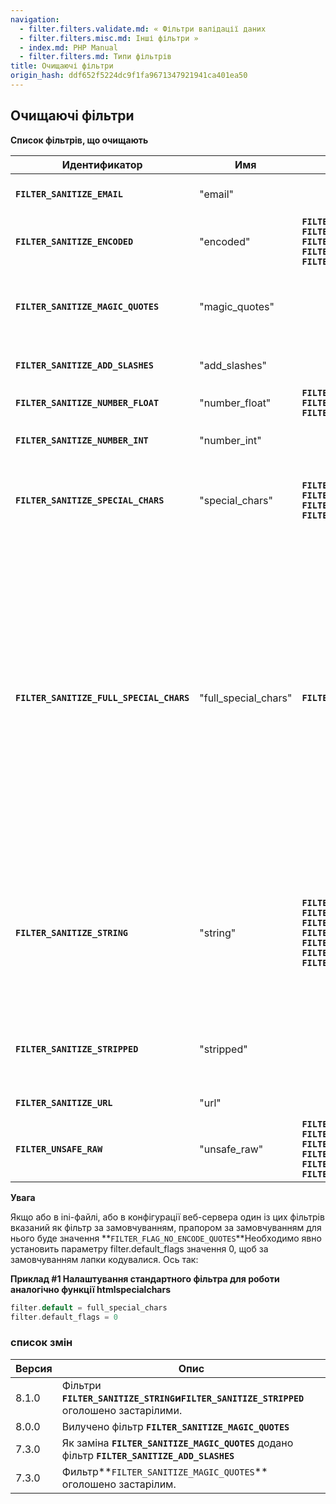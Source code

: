 ```yaml
---
navigation:
  - filter.filters.validate.md: « Фільтри валідації даних
  - filter.filters.misc.md: Інші фільтри »
  - index.md: PHP Manual
  - filter.filters.md: Типи фільтрів
title: Очищаючі фільтри
origin_hash: ddf652f5224dc9f1fa9671347921941ca401ea50
---
```

## Очищаючі фільтри

**Список фільтрів, що очищають**

| Идентификатор | Имя | Флаги | Опис |
| --- | --- | --- | --- |
| **`FILTER_SANITIZE_EMAIL`** | "email" |  | Видаляє символи, окрім букв, цифр та символів \`\`!#$%&'\*+-=?^\_\`{ |
| **`FILTER_SANITIZE_ENCODED`** | "encoded" | **`FILTER_FLAG_STRIP_LOW`** **`FILTER_FLAG_STRIP_HIGH`** **`FILTER_FLAG_STRIP_BACKTICK`** **`FILTER_FLAG_ENCODE_LOW`** **`FILTER_FLAG_ENCODE_HIGH`** | Кодує рядок у формат URL і, якщо потрібно, видаляє або кодує спеціальні символи. |
| **`FILTER_SANITIZE_MAGIC_QUOTES`** | "magic\_quotes" |  | Застосовує функцію [addslashes()](function.addslashes.md). *ЗАСТАРІЛА* з PHP 7.3.0 та *ВИДАЛЕНО* з PHP 8.0.0, замість неї вказують **`FILTER_SANITIZE_ADD_SLASHES`** |
| **`FILTER_SANITIZE_ADD_SLASHES`** | "add\_slashes" |  | Застосовує функцію [addslashes()](function.addslashes.md). . (Доступно з PHP 7.3.0.) |
| **`FILTER_SANITIZE_NUMBER_FLOAT`** | "number\_float" | **`FILTER_FLAG_ALLOW_FRACTION`** **`FILTER_FLAG_ALLOW_THOUSAND`** **`FILTER_FLAG_ALLOW_SCIENTIFIC`** | Видаляє символи, крім цифр, `+-` і якщо потрібно, то і `.,eE` |
| **`FILTER_SANITIZE_NUMBER_INT`** | "number\_int" |  | Видаляє символи, окрім цифр та знаків плюса та мінуса. |
| **`FILTER_SANITIZE_SPECIAL_CHARS`** | "special\_chars" | **`FILTER_FLAG_STRIP_LOW`** **`FILTER_FLAG_STRIP_HIGH`** **`FILTER_FLAG_STRIP_BACKTICK`** **`FILTER_FLAG_ENCODE_HIGH`** | Кодує символи `'"<>&` та символи з ASCII-кодом менше 32 у HTML-сутності, і, якщо потрібно, видаляє або кодує інші спеціальні символи. |
| **`FILTER_SANITIZE_FULL_SPECIAL_CHARS`** | "full\_special\_chars" | **`FILTER_FLAG_NO_ENCODE_QUOTES`** | Еквівалент виклику функції [htmlspecialchars()](function.mdspecialchars.md)с параметром\*\*`ENT_QUOTES`\*\*. . Кодування лапок відключають установкою прапора **`FILTER_FLAG_NO_ENCODE_QUOTES`**. . Як і функція [htmlspecialchars()](function.mdspecialchars.md), цей фільтр враховує директиву [default\_charset](ini.core.md#ini.default-charset), і якщо в послідовності байтів буде виявлено неприпустимий для поточного кодування символ, весь рядок буде забракована, а результатом буде рядок нульової довжини. При встановленні цього фільтра як фільтр за замовчуванням враховують попередження, яке викладено нижче, воно розповідає про встановлення прапорів за умовчанням значення 0. |
| **`FILTER_SANITIZE_STRING`** | "string" | **`FILTER_FLAG_NO_ENCODE_QUOTES`** **`FILTER_FLAG_STRIP_LOW`** **`FILTER_FLAG_STRIP_HIGH`** **`FILTER_FLAG_STRIP_BACKTICK`** **`FILTER_FLAG_ENCODE_LOW`** **`FILTER_FLAG_ENCODE_HIGH`** **`FILTER_FLAG_ENCODE_AMP`** | Видаляє теги та кодує подвійні та одинарні лапки, а якщо потрібно, видаляє або кодує спеціальні символи. Кодування лапок можна вимкнути, встановивши **`FILTER_FLAG_NO_ENCODE_QUOTES`**. . (Оголошено *застарілим* починаючи з PHP 8.1.0, використовуйте замість нього функцію [htmlspecialchars()](function.mdspecialchars.md) |
| **`FILTER_SANITIZE_STRIPPED`** | "stripped" |  | Псевдонім фільтра "string". (Оголошено *застарілим* починаючи з PHP 8.1.0, використовуйте замість нього функцію [htmlspecialchars()](function.mdspecialchars.md) |
| **`FILTER_SANITIZE_URL`** | "url" |  | Видаляє символи, окрім букв, цифр і \`\`$-\_.+!\*'(),{} |
| **`FILTER_UNSAFE_RAW`** | "unsafe\_raw" | **`FILTER_FLAG_STRIP_LOW`** **`FILTER_FLAG_STRIP_HIGH`** **`FILTER_FLAG_STRIP_BACKTICK`** **`FILTER_FLAG_ENCODE_LOW`** **`FILTER_FLAG_ENCODE_HIGH`** **`FILTER_FLAG_ENCODE_AMP`** | Не діє, і, якщо потрібно, видаляє або кодує спеціальні символи. Цей фільтр - псевдонім фільтра **`FILTER_DEFAULT`** |

**Увага**

Якщо або в ini-файлі, або в конфігурації веб-сервера один із цих фільтрів вказаний як фільтр за замовчуванням, прапором за замовчуванням для нього буде значення \*\*`FILTER_FLAG_NO_ENCODE_QUOTES`\*\*Необходимо явно установить параметру filter.default\_flags значення 0, щоб за замовчуванням лапки кодувалися. Ось так:

**Приклад #1 Налаштування стандартного фільтра для роботи аналогічно функції htmlspecialchars**

```php
filter.default = full_special_chars
filter.default_flags = 0
```

### список змін

| Версия | Опис |
| --- | --- |
| 8.1.0 | Фільтри **`FILTER_SANITIZE_STRING`**и**`FILTER_SANITIZE_STRIPPED`** оголошено застарілими. |
| 8.0.0 | Вилучено фільтр **`FILTER_SANITIZE_MAGIC_QUOTES`** |
| 7.3.0 | Як заміна **`FILTER_SANITIZE_MAGIC_QUOTES`** додано фільтр **`FILTER_SANITIZE_ADD_SLASHES`** |
| 7.3.0 | Фильтр\*\*`FILTER_SANITIZE_MAGIC_QUOTES`\*\* оголошено застарілим. |
